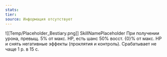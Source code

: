 ```yaml
---
stats: 
tier: 
source: Информация отсутствует
---
```

![[Temp/Placeholder_Bestiary.png]]
SkillNamePlaceholder
При получении урона, превыщ. 5% от макс. HP, есть шанс 50% восст. {0}% от макс. HP и снять негативные эффекты (проклятия и контроль). Срабатывает не чаще 1 р. в 15 с.
